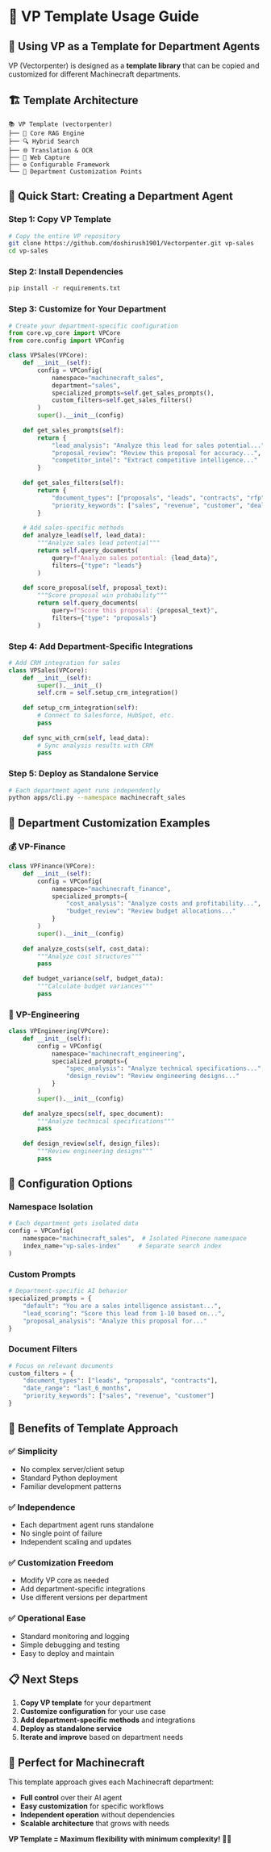 # 🔨 VP Template Usage Guide

## 🎯 **Using VP as a Template for Department Agents**

VP (Vectorpenter) is designed as a **template library** that can be copied and customized for different Machinecraft departments.

## 🏗️ **Template Architecture**

```
📚 VP Template (vectorpenter)
├── 🔨 Core RAG Engine
├── 🔍 Hybrid Search
├── 🌐 Translation & OCR
├── 📸 Web Capture
├── ⚙️ Configurable Framework
└── 🎯 Department Customization Points
```

## 🚀 **Quick Start: Creating a Department Agent**

### **Step 1: Copy VP Template**
```bash
# Copy the entire VP repository
git clone https://github.com/doshirush1901/Vectorpenter.git vp-sales
cd vp-sales
```

### **Step 2: Install Dependencies**
```bash
pip install -r requirements.txt
```

### **Step 3: Customize for Your Department**
```python
# Create your department-specific configuration
from core.vp_core import VPCore
from core.config import VPConfig

class VPSales(VPCore):
    def __init__(self):
        config = VPConfig(
            namespace="machinecraft_sales",
            department="sales",
            specialized_prompts=self.get_sales_prompts(),
            custom_filters=self.get_sales_filters()
        )
        super().__init__(config)
    
    def get_sales_prompts(self):
        return {
            "lead_analysis": "Analyze this lead for sales potential...",
            "proposal_review": "Review this proposal for accuracy...",
            "competitor_intel": "Extract competitive intelligence..."
        }
    
    def get_sales_filters(self):
        return {
            "document_types": ["proposals", "leads", "contracts", "rfp"],
            "priority_keywords": ["sales", "revenue", "customer", "deal"]
        }
    
    # Add sales-specific methods
    def analyze_lead(self, lead_data):
        """Analyze sales lead potential"""
        return self.query_documents(
            query=f"Analyze sales potential: {lead_data}",
            filters={"type": "leads"}
        )
    
    def score_proposal(self, proposal_text):
        """Score proposal win probability"""
        return self.query_documents(
            query=f"Score this proposal: {proposal_text}",
            filters={"type": "proposals"}
        )
```

### **Step 4: Add Department-Specific Integrations**
```python
# Add CRM integration for sales
class VPSales(VPCore):
    def __init__(self):
        super().__init__()
        self.crm = self.setup_crm_integration()
    
    def setup_crm_integration(self):
        # Connect to Salesforce, HubSpot, etc.
        pass
    
    def sync_with_crm(self, lead_data):
        # Sync analysis results with CRM
        pass
```

### **Step 5: Deploy as Standalone Service**
```bash
# Each department agent runs independently
python apps/cli.py --namespace machinecraft_sales
```

## 🎯 **Department Customization Examples**

### **💰 VP-Finance**
```python
class VPFinance(VPCore):
    def __init__(self):
        config = VPConfig(
            namespace="machinecraft_finance",
            specialized_prompts={
                "cost_analysis": "Analyze costs and profitability...",
                "budget_review": "Review budget allocations..."
            }
        )
        super().__init__(config)
    
    def analyze_costs(self, cost_data):
        """Analyze cost structures"""
        pass
    
    def budget_variance(self, budget_data):
        """Calculate budget variances"""
        pass
```

### **🔧 VP-Engineering**
```python
class VPEngineering(VPCore):
    def __init__(self):
        config = VPConfig(
            namespace="machinecraft_engineering",
            specialized_prompts={
                "spec_analysis": "Analyze technical specifications...",
                "design_review": "Review engineering designs..."
            }
        )
        super().__init__(config)
    
    def analyze_specs(self, spec_document):
        """Analyze technical specifications"""
        pass
    
    def design_review(self, design_files):
        """Review engineering designs"""
        pass
```

## 🔧 **Configuration Options**

### **Namespace Isolation**
```python
# Each department gets isolated data
config = VPConfig(
    namespace="machinecraft_sales",  # Isolated Pinecone namespace
    index_name="vp-sales-index"     # Separate search index
)
```

### **Custom Prompts**
```python
# Department-specific AI behavior
specialized_prompts = {
    "default": "You are a sales intelligence assistant...",
    "lead_scoring": "Score this lead from 1-10 based on...",
    "proposal_analysis": "Analyze this proposal for..."
}
```

### **Document Filters**
```python
# Focus on relevant documents
custom_filters = {
    "document_types": ["leads", "proposals", "contracts"],
    "date_range": "last_6_months",
    "priority_keywords": ["sales", "revenue", "customer"]
}
```

## 🚀 **Benefits of Template Approach**

### ✅ **Simplicity**
- No complex server/client setup
- Standard Python deployment
- Familiar development patterns

### ✅ **Independence**
- Each department agent runs standalone
- No single point of failure
- Independent scaling and updates

### ✅ **Customization Freedom**
- Modify VP core as needed
- Add department-specific integrations
- Use different versions per department

### ✅ **Operational Ease**
- Standard monitoring and logging
- Simple debugging and testing
- Easy to deploy and maintain

## 📋 **Next Steps**

1. **Copy VP template** for your department
2. **Customize configuration** for your use case
3. **Add department-specific methods** and integrations
4. **Deploy as standalone service**
5. **Iterate and improve** based on department needs

## 🎯 **Perfect for Machinecraft**

This template approach gives each Machinecraft department:
- **Full control** over their AI agent
- **Easy customization** for specific workflows
- **Independent operation** without dependencies
- **Scalable architecture** that grows with needs

**VP Template = Maximum flexibility with minimum complexity!** 🔨✨
